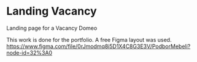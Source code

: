 # Landing Vacancy
Landing page for a Vacancy Domeo


This work is done for the portfolio. A free Figma layout was used.
https://www.figma.com/file/0rJmodmq8i5D1X4C8G3E3V/PodborMebeli?node-id=32%3A0
